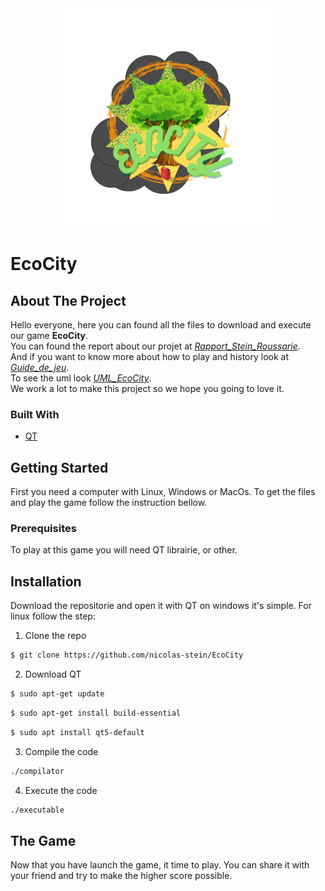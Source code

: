 <div align="center">
  <a href="https://github.com/nicolas-stein/EcoCity">
    <img src="logo.png" alt="Logo" width="350" height="350">
  </a>
</div>

# EcoCity
## About The Project
Hello everyone, here you can found all the files to download and execute our game **EcoCity**. <br />
You can found the report about our projet at [*Rapport_Stein_Roussarie*](https://github.com/nicolas-stein/EcoCity/blob/master/Rapport_Stein_Roussarie.pdf). <br />
And if you want to know more about how to play and history look at [*Guide_de_jeu*](https://github.com/nicolas-stein/EcoCity/blob/master/Guide_de_jeu.pdf). <br />
To see the uml look [*UML_EcoCity*](https://github.com/nicolas-stein/EcoCity/blob/master/UML_EcoCity.png). <br />
We work a lot to make this project so we hope you going to love it. <br />

### Built With
- [QT](https://www.qt.io/ "QT")

## Getting Started
First you need a computer with Linux, Windows or MacOs. To get the files and play the game follow the instruction bellow.

### Prerequisites
To play at this game you will need QT librairie, or other. 

## Installation
Download the repositorie and open it with QT on windows it's simple.
For linux follow the step:

1. Clone the repo
  ```sh
  $ git clone https://github.com/nicolas-stein/EcoCity
  ```
 
2. Download QT
```sh
$ sudo apt-get update
```
```sh
$ sudo apt-get install build-essential
```
```sh
$ sudo apt install qt5-default
```

3. Compile the code
```sh
./compilator
```

4. Execute the code
  ```sh
  ./executable
  ```

## The Game
Now that you have launch the game, it time to play. You can share it with your friend and try to make the higher score possible.


